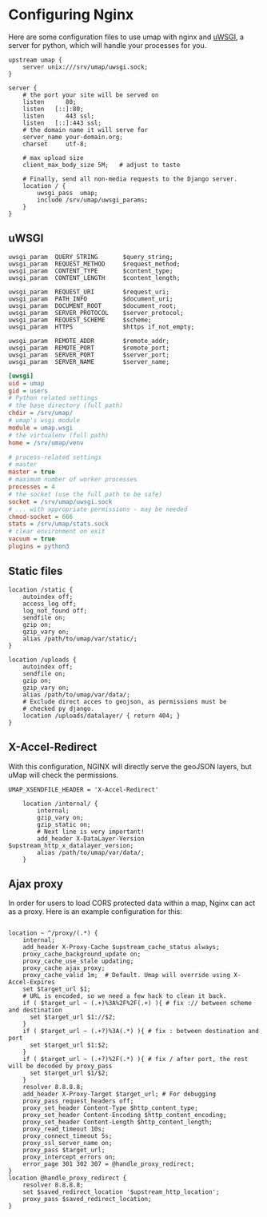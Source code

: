 # Configuring Nginx

Here are some configuration files to use umap with nginx and [uWSGI](https://uwsgi-docs.readthedocs.io/en/latest/), a server for python, which will handle your processes for you.

```nginx title="nginx.conf"
upstream umap {
    server unix:///srv/umap/uwsgi.sock;
}

server {
    # the port your site will be served on
    listen      80;
    listen   [::]:80;
    listen      443 ssl;
    listen   [::]:443 ssl;
    # the domain name it will serve for
    server_name your-domain.org;
    charset     utf-8;

    # max upload size
    client_max_body_size 5M;   # adjust to taste

    # Finally, send all non-media requests to the Django server.
    location / {
        uwsgi_pass  umap;
        include /srv/umap/uwsgi_params;
    }
}
```

## uWSGI


```nginx title="uwsgi_params"
uwsgi_param  QUERY_STRING       $query_string;
uwsgi_param  REQUEST_METHOD     $request_method;
uwsgi_param  CONTENT_TYPE       $content_type;
uwsgi_param  CONTENT_LENGTH     $content_length;

uwsgi_param  REQUEST_URI        $request_uri;
uwsgi_param  PATH_INFO          $document_uri;
uwsgi_param  DOCUMENT_ROOT      $document_root;
uwsgi_param  SERVER_PROTOCOL    $server_protocol;
uwsgi_param  REQUEST_SCHEME     $scheme;
uwsgi_param  HTTPS              $https if_not_empty;

uwsgi_param  REMOTE_ADDR        $remote_addr;
uwsgi_param  REMOTE_PORT        $remote_port;
uwsgi_param  SERVER_PORT        $server_port;
uwsgi_param  SERVER_NAME        $server_name;
```


```ini title="uwsgi.ini"
[uwsgi]
uid = umap
gid = users
# Python related settings
# the base directory (full path)
chdir = /srv/umap/
# umap's wsgi module
module = umap.wsgi
# the virtualenv (full path)
home = /srv/umap/venv

# process-related settings
# master
master = true
# maximum number of worker processes
processes = 4
# the socket (use the full path to be safe)
socket = /srv/umap/uwsgi.sock
# ... with appropriate permissions - may be needed
chmod-socket = 666
stats = /srv/umap/stats.sock
# clear environment on exit
vacuum = true
plugins = python3
```

## Static files

```nginx title="nginx.conf"
location /static {
    autoindex off;
    access_log off;
    log_not_found off;
    sendfile on;
    gzip on;
    gzip_vary on;
    alias /path/to/umap/var/static/;   
}

location /uploads {
    autoindex off;
    sendfile on;
    gzip on;
    gzip_vary on;
    alias /path/to/umap/var/data/;
    # Exclude direct acces to geojson, as permissions must be
    # checked py django.
    location /uploads/datalayer/ { return 404; }
}
```

## X-Accel-Redirect

With this configuration, NGINX will directly serve the geoJSON layers, but uMap will check the permissions.

```title="umap.conf"
UMAP_XSENDFILE_HEADER = 'X-Accel-Redirect'
```

```title="nginx.conf"
    location /internal/ {
        internal;
        gzip_vary on;
        gzip_static on;
        # Next line is very important!
        add_header X-DataLayer-Version $upstream_http_x_datalayer_version;
        alias /path/to/umap/var/data/;
    }
```

## Ajax proxy

In order for users to load CORS protected data within a map, Nginx can act as a proxy.
Here is an example configuration for this:

```

location ~ ^/proxy/(.*) {
    internal;
    add_header X-Proxy-Cache $upstream_cache_status always;
    proxy_cache_background_update on;
    proxy_cache_use_stale updating;
    proxy_cache ajax_proxy;
    proxy_cache_valid 1m;  # Default. Umap will override using X-Accel-Expires
    set $target_url $1;
    # URL is encoded, so we need a few hack to clean it back.
    if ( $target_url ~ (.+)%3A%2F%2F(.+) ){ # fix :// between scheme and destination
      set $target_url $1://$2;
    }
    if ( $target_url ~ (.+?)%3A(.*) ){ # fix : between destination and port
      set $target_url $1:$2;
    }
    if ( $target_url ~ (.+?)%2F(.*) ){ # fix / after port, the rest will be decoded by proxy_pass
      set $target_url $1/$2;
    }
    resolver 8.8.8.8;
    add_header X-Proxy-Target $target_url; # For debugging
    proxy_pass_request_headers off;
    proxy_set_header Content-Type $http_content_type;
    proxy_set_header Content-Encoding $http_content_encoding;
    proxy_set_header Content-Length $http_content_length;
    proxy_read_timeout 10s;
    proxy_connect_timeout 5s;
    proxy_ssl_server_name on;
    proxy_pass $target_url;
    proxy_intercept_errors on;
    error_page 301 302 307 = @handle_proxy_redirect;
}
location @handle_proxy_redirect {
    resolver 8.8.8.8;
    set $saved_redirect_location '$upstream_http_location';
    proxy_pass $saved_redirect_location;
}
```
